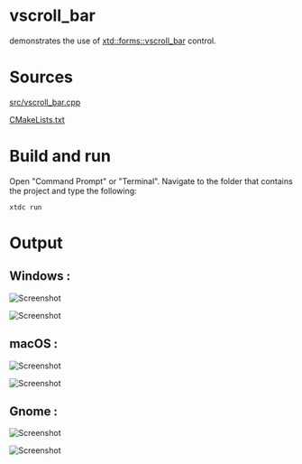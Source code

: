 # vscroll_bar

demonstrates the use of [xtd::forms::vscroll_bar](../../../../src/xtd.forms/include/xtd/forms/vscroll_bar.h) control.

# Sources

[src/vscroll_bar.cpp](src/vscroll_bar.cpp)

[CMakeLists.txt](CMakeLists.txt)

# Build and run

Open "Command Prompt" or "Terminal". Navigate to the folder that contains the project and type the following:

```shell
xtdc run
```

# Output

## Windows :

![Screenshot](../../../../docs/pictures/examples/vscroll_bar_w.png)

![Screenshot](../../../../docs/pictures/examples/vscroll_bar_wd.png)

## macOS :

![Screenshot](../../../../docs/pictures/examples/vscroll_bar_m.png)

![Screenshot](../../../../docs/pictures/examples/vscroll_bar_md.png)

## Gnome :

![Screenshot](../../../../docs/pictures/examples/vscroll_bar_g.png)

![Screenshot](../../../../docs/pictures/examples/vscroll_bar_gd.png)
